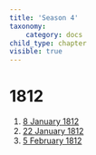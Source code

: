 ```yaml
---
title: 'Season 4'
taxonomy:
    category: docs
child_type: chapter
visible: true
---
```


# 1812

1. [8 January 1812](meeting-46)
2. [22 January 1812](meeting-47)
3. [5 February 1812](meeting-48)
